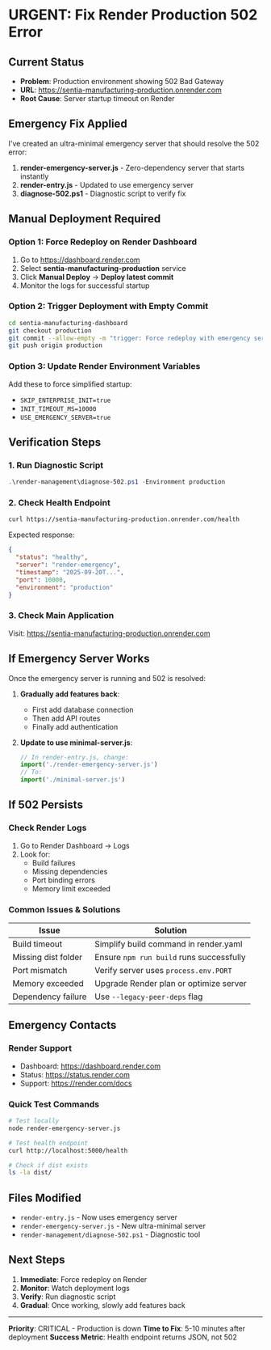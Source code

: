 # URGENT: Fix Render Production 502 Error

## Current Status

- **Problem**: Production environment showing 502 Bad Gateway
- **URL**: https://sentia-manufacturing-production.onrender.com
- **Root Cause**: Server startup timeout on Render

## Emergency Fix Applied

I've created an ultra-minimal emergency server that should resolve the 502 error:

1. **render-emergency-server.js** - Zero-dependency server that starts instantly
2. **render-entry.js** - Updated to use emergency server
3. **diagnose-502.ps1** - Diagnostic script to verify fix

## Manual Deployment Required

### Option 1: Force Redeploy on Render Dashboard

1. Go to https://dashboard.render.com
2. Select **sentia-manufacturing-production** service
3. Click **Manual Deploy** → **Deploy latest commit**
4. Monitor the logs for successful startup

### Option 2: Trigger Deployment with Empty Commit

```bash
cd sentia-manufacturing-dashboard
git checkout production
git commit --allow-empty -m "trigger: Force redeploy with emergency server"
git push origin production
```

### Option 3: Update Render Environment Variables

Add these to force simplified startup:

- `SKIP_ENTERPRISE_INIT=true`
- `INIT_TIMEOUT_MS=10000`
- `USE_EMERGENCY_SERVER=true`

## Verification Steps

### 1. Run Diagnostic Script

```powershell
.\render-management\diagnose-502.ps1 -Environment production
```

### 2. Check Health Endpoint

```bash
curl https://sentia-manufacturing-production.onrender.com/health
```

Expected response:

```json
{
  "status": "healthy",
  "server": "render-emergency",
  "timestamp": "2025-09-20T...",
  "port": 10000,
  "environment": "production"
}
```

### 3. Check Main Application

Visit: https://sentia-manufacturing-production.onrender.com

## If Emergency Server Works

Once the emergency server is running and 502 is resolved:

1. **Gradually add features back**:
   - First add database connection
   - Then add API routes
   - Finally add authentication

2. **Update to use minimal-server.js**:
   ```javascript
   // In render-entry.js, change:
   import('./render-emergency-server.js')
   // To:
   import('./minimal-server.js')
   ```

## If 502 Persists

### Check Render Logs

1. Go to Render Dashboard → Logs
2. Look for:
   - Build failures
   - Missing dependencies
   - Port binding errors
   - Memory limit exceeded

### Common Issues & Solutions

| Issue               | Solution                                 |
| ------------------- | ---------------------------------------- |
| Build timeout       | Simplify build command in render.yaml    |
| Missing dist folder | Ensure `npm run build` runs successfully |
| Port mismatch       | Verify server uses `process.env.PORT`    |
| Memory exceeded     | Upgrade Render plan or optimize server   |
| Dependency failure  | Use `--legacy-peer-deps` flag            |

## Emergency Contacts

### Render Support

- Dashboard: https://dashboard.render.com
- Status: https://status.render.com
- Support: https://render.com/docs

### Quick Test Commands

```bash
# Test locally
node render-emergency-server.js

# Test health endpoint
curl http://localhost:5000/health

# Check if dist exists
ls -la dist/
```

## Files Modified

- `render-entry.js` - Now uses emergency server
- `render-emergency-server.js` - New ultra-minimal server
- `render-management/diagnose-502.ps1` - Diagnostic tool

## Next Steps

1. **Immediate**: Force redeploy on Render
2. **Monitor**: Watch deployment logs
3. **Verify**: Run diagnostic script
4. **Gradual**: Once working, slowly add features back

---

**Priority**: CRITICAL - Production is down
**Time to Fix**: 5-10 minutes after deployment
**Success Metric**: Health endpoint returns JSON, not 502
